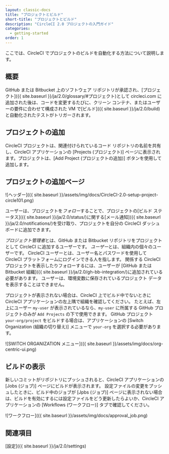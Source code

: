 ```yaml
---
layout: classic-docs
title: "プロジェクトとビルド"
short-title: "プロジェクトとビルド"
description: "CircleCI 2.0 プロジェクトの入門ガイド"
categories:
  - getting-started
order: 1
---
```


ここでは、CircleCI でプロジェクトのビルドを自動化する方法について説明します。

## 概要

GitHub または Bitbucket 上のソフトウェア リポジトリが承認され、[プロジェクト]({{ site.baseurl }}/ja/2.0/glossary/#プロジェクト)として circleci.com に追加された後は、コードを変更するたびに、クリーン コンテナ、またはユーザーの要件に合わせて構成された VM で[ビルド]({{ site.baseurl }}/ja/2.0/build)と自動化されたテストがトリガーされます。

## プロジェクトの追加

CircleCI プロジェクトは、関連付けられているコード リポジトリの名前を共有し、CircleCI アプリケーションの [Projects (プロジェクト)] ページに表示されます。プロジェクトは、[Add Project (プロジェクトの追加)] ボタンを使用して追加します。

## プロジェクトの追加ページ

![ヘッダー]({{ site.baseurl }}/assets/img/docs/CircleCI-2.0-setup-project-circle101.png)

ユーザーは、プロジェクトを*フォロー*することで、プロジェクトの[ビルド ステータス]({{ site.baseurl }}/ja/2.0/status/)に関する[メール通知]({{ site.baseurl }}/ja/2.0/notifications/)を受け取り、プロジェクトを自分の CircleCI ダッシュボードに追加できます。

*プロジェクト管理者*とは、GitHub または Bitbucket リポジトリをプロジェクトとして CircleCI に追加するユーザーです。 *ユーザー*とは、組織内の個々のユーザーです。 CircleCI ユーザーとは、ユーザー名とパスワードを使用して CircleCI プラットフォームにログインできる人を指します。 関係する CircleCI プロジェクトを表示したりフォローするには、ユーザーが [GitHub または Bitbucket 組織]({{ site.baseurl }}/ja/2.0/gh-bb-integration/)に追加されている必要があります。 ユーザーは、環境変数に保存されているプロジェクト データを表示することはできません。

プロジェクトが表示されない場合は、CircleCI 上でビルド中でないときに CircleCI アプリケーションの左上隅で組織を確認してください。 たとえば、左上にユーザー `my-user` が表示されているなら、`my-user` に所属する GitHub プロジェクトのみが `Add Projects` の下で使用できます。 GitHub プロジェクト `your-org/project` をビルドする場合は、アプリケーションの [Switch Organization (組織の切り替え)] メニューで `your-org` を選択する必要があります。

![SWITCH ORGANIZATION メニュー]({{ site.baseurl }}/assets/img/docs/org-centric-ui.png)

## ビルドの表示

新しいコミットがリポジトリにプッシュされると、CircleCI アプリケーションの [Jobs (ジョブ)] ページにビルドが表示されます。 設定ファイルの変更をプッシュしたときに、ビルド中のジョブが [Jpbs (ジョブ)] ページに表示されない場合は、ビルドを有効にするには設定ファイルをどう更新したらよいか、CircleCI アプリケーションの [Workflows (ワークフロー)] タブで確認してください。

![ワークフロー]({{ site.baseurl }}/assets/img/docs/approval_job.png)

## 関連項目

[設定]({{ site.baseurl }}/ja/2.0/settings)
